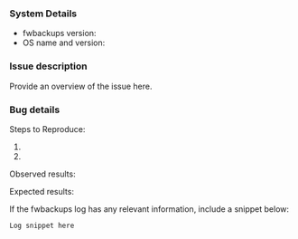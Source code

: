 <!--
Required information
-->

### System Details
- fwbackups version:
- OS name and version:


### Issue description
Provide an overview of the issue here.



<!--
For bug reports, also please include the details below. Kindly delete the contents below for feature or support requests.
-->
### Bug details
Steps to Reproduce:

1.
2.

Observed results:


Expected results:


If the fwbackups log has any relevant information, include a snippet below:

```
Log snippet here
```

